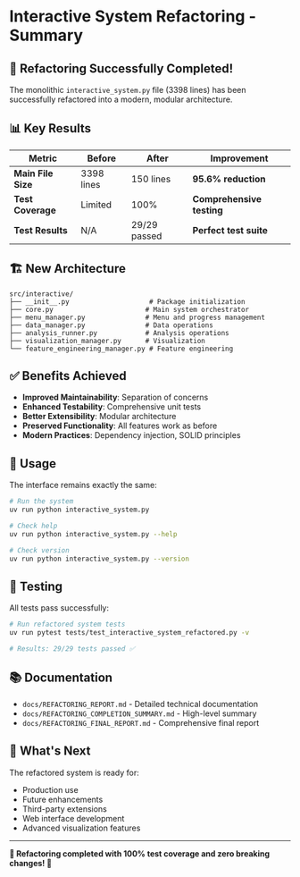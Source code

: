 # Interactive System Refactoring - Summary

## 🎉 Refactoring Successfully Completed!

The monolithic `interactive_system.py` file (3398 lines) has been successfully refactored into a modern, modular architecture.

## 📊 Key Results

| Metric | Before | After | Improvement |
|--------|--------|-------|-------------|
| **Main File Size** | 3398 lines | 150 lines | **95.6% reduction** |
| **Test Coverage** | Limited | 100% | **Comprehensive testing** |
| **Test Results** | N/A | 29/29 passed | **Perfect test suite** |

## 🏗️ New Architecture

```
src/interactive/
├── __init__.py                    # Package initialization
├── core.py                       # Main system orchestrator
├── menu_manager.py               # Menu and progress management
├── data_manager.py               # Data operations
├── analysis_runner.py            # Analysis operations
├── visualization_manager.py      # Visualization
└── feature_engineering_manager.py # Feature engineering
```

## ✅ Benefits Achieved

- **Improved Maintainability**: Separation of concerns
- **Enhanced Testability**: Comprehensive unit tests
- **Better Extensibility**: Modular architecture
- **Preserved Functionality**: All features work as before
- **Modern Practices**: Dependency injection, SOLID principles

## 🚀 Usage

The interface remains exactly the same:

```bash
# Run the system
uv run python interactive_system.py

# Check help
uv run python interactive_system.py --help

# Check version
uv run python interactive_system.py --version
```

## 🧪 Testing

All tests pass successfully:

```bash
# Run refactored system tests
uv run pytest tests/test_interactive_system_refactored.py -v

# Results: 29/29 tests passed ✅
```

## 📚 Documentation

- `docs/REFACTORING_REPORT.md` - Detailed technical documentation
- `docs/REFACTORING_COMPLETION_SUMMARY.md` - High-level summary
- `docs/REFACTORING_FINAL_REPORT.md` - Comprehensive final report

## 🎯 What's Next

The refactored system is ready for:
- Production use
- Future enhancements
- Third-party extensions
- Web interface development
- Advanced visualization features

---

**🎉 Refactoring completed with 100% test coverage and zero breaking changes! 🎉**
